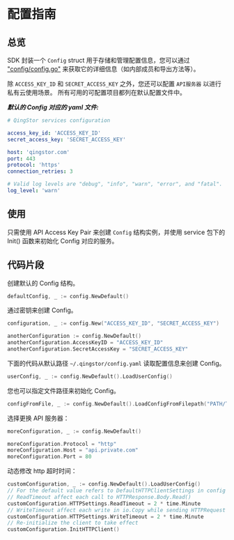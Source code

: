 # 配置指南

## 总览

SDK 封装一个 `Config` struct 用于存储和管理配置信息，您可以通过 ["config/config.go"](https://github.com/qingstor/qingstor-sdk-go/blob/master/config/config.go) 来获取它的详细信息（如内部成员和导出方法等）。

除 `ACCESS_KEY_ID` 和 `SECRET_ACCESS_KEY` 之外，您还可以配置 `API服务器` 以进行私有云使用场景。 所有可用的可配置项目都列在默认配置文件中。

___默认的 Config 对应的 yaml 文件:___

``` yaml
# QingStor services configuration

access_key_id: 'ACCESS_KEY_ID'
secret_access_key: 'SECRET_ACCESS_KEY'

host: 'qingstor.com'
port: 443
protocol: 'https'
connection_retries: 3

# Valid log levels are "debug", "info", "warn", "error", and "fatal".
log_level: 'warn'
```

## 使用

只需使用 API Access Key Pair 来创建 `Config` 结构实例，并使用 service 包下的Init() 函数来初始化 Config 对应的服务。

## 代码片段

创建默认的 Config 结构。

```go
defaultConfig, _ := config.NewDefault()
```

通过密钥来创建 Config。

```go
configuration, _ := config.New("ACCESS_KEY_ID", "SECRET_ACCESS_KEY")

anotherConfiguration := config.NewDefault()
anotherConfiguration.AccessKeyID = "ACCESS_KEY_ID"
anotherConfiguration.SecretAccessKey = "SECRET_ACCESS_KEY"
```

下面的代码从默认路径 `~/.qingstor/config.yaml` 读取配置信息来创建 Config。

```go
userConfig, _ := config.NewDefault().LoadUserConfig()
```

您也可以指定文件路径来初始化 Config。

```go
configFromFile, _ := config.NewDefault().LoadConfigFromFilepath("PATH/TO/FILE")
```

选择更换 API 服务器：

```go
moreConfiguration, _ := config.NewDefault()

moreConfiguration.Protocol = "http"
moreConfiguration.Host = "api.private.com"
moreConfiguration.Port = 80
```

动态修改 http 超时时间：

```go
customConfiguration, _ := config.NewDefault().LoadUserConfig()
// For the default value refers to DefaultHTTPClientSettings in config package
// ReadTimeout affect each call to HTTPResponse.Body.Read()
customConfiguration.HTTPSettings.ReadTimeout = 2 * time.Minute
// WriteTimeout affect each write in io.Copy while sending HTTPRequest
customConfiguration.HTTPSettings.WriteTimeout = 2 * time.Minute
// Re-initialize the client to take effect
customConfiguration.InitHTTPClient()
```
